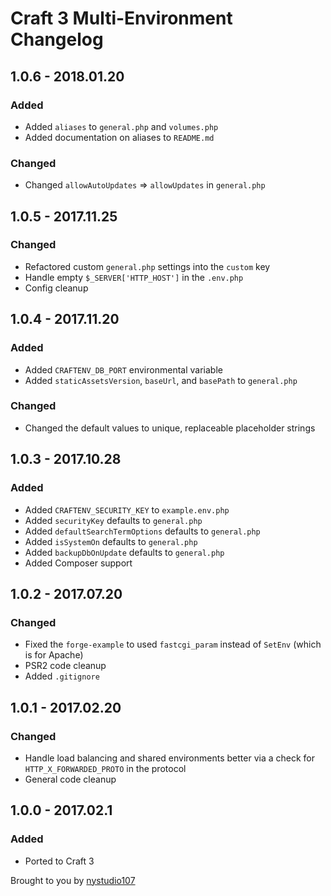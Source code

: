 # Craft 3 Multi-Environment Changelog

## 1.0.6 - 2018.01.20
### Added
* Added `aliases` to `general.php` and `volumes.php`
* Added documentation on aliases to `README.md`

### Changed
* Changed `allowAutoUpdates` => `allowUpdates` in `general.php`

## 1.0.5 - 2017.11.25
### Changed
* Refactored custom `general.php` settings into the `custom` key
* Handle empty `$_SERVER['HTTP_HOST']` in the `.env.php`
* Config cleanup

## 1.0.4 - 2017.11.20
### Added
* Added `CRAFTENV_DB_PORT` environmental variable
* Added `staticAssetsVersion`, `baseUrl`, and `basePath` to `general.php`

### Changed
* Changed the default values to unique, replaceable placeholder strings

## 1.0.3 - 2017.10.28
### Added
* Added `CRAFTENV_SECURITY_KEY` to `example.env.php`
* Added `securityKey` defaults to `general.php`
* Added `defaultSearchTermOptions` defaults to `general.php`
* Added `isSystemOn` defaults to `general.php`
* Added `backupDbOnUpdate` defaults to `general.php`
* Added Composer support

## 1.0.2 - 2017.07.20
### Changed
* Fixed the `forge-example` to used `fastcgi_param` instead of `SetEnv` (which is for Apache)
* PSR2 code cleanup
* Added `.gitignore`

## 1.0.1 - 2017.02.20
### Changed
* Handle load balancing and shared environments better via a check for `HTTP_X_FORWARDED_PROTO` in the protocol
* General code cleanup

## 1.0.0 - 2017.02.1
### Added
* Ported to Craft 3

Brought to you by [nystudio107](https://nystudio107.com/)
